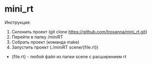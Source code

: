 # mini_rt

Инструкция:
1. Склонить проект (git clone https://github.com/troxanna/mini_rt.git)
2. Перейти в папку /miniRT
3. Собрать проект (команда make)
4. Запустить проект (./miniRT scene/{file.rt})

* {file.rt} - любой файл из папки scene с расширением rt
